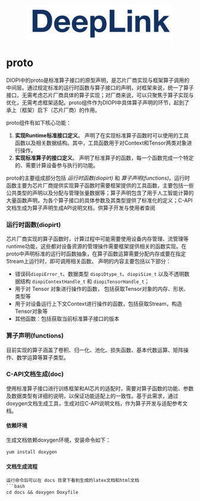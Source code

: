 <div align=center>
<img src="../img/deepLink_logo.png">
</div>

# proto

 DIOPI中的proto是标准算子接口的原型声明，是芯片厂商实现与框架算子调用的中间层。通过规定标准的运行时函数与算子接口的声明，对框架来说，统一了算子接口，无需考虑芯片厂商具体的算子实现；对厂商来说，可以只聚焦于算子实现与优化，无需考虑框架适配。proto组件作为DIOPI中具体算子声明的环节，起到了承上（框架）启下（芯片厂商）的作用。

 proto组件有如下核心功能：
 1. **实现Runtime标准接口定义**。
 声明了在实现标准算子函数时可以使用的工具函数以及相关数据结构。其中，工具函数用于对Context和Tensor两类对象进行操作。
 2. **实现标准算子的接口定义**。
 声明了标准算子的函数，每一个函数完成一个特定的、需要计算设备参与执行的功能。


proto的主要组成部分包括 _运行时函数(diopirt)_ 和 _算子声明(functions)_。运行时函数主要为芯片厂商提供实现算子函数时需要框架提供的工具函数，主要包括一些公共类型的声明以及分配与管理张量数据等；算子声明包含了用于人工智能计算的大量函数声明，为各个算子接口的具体参数及其类型提供了标准化的定义；C-API文档生成为算子声明生成API说明文档，供算子开发与使用者查阅

### 运行时函数(diopirt)
芯片厂商实现的算子函数时，计算过程中可能需要使用设备内存管理、流管理等runtime功能，这些都对设备资源的管理操作需要框架提供相关的函数实现。在proto中声明标准的运行时函数抽象，在算子函数运算需要分配内存或要在指定Stream上运行时，即可调用相关函数。
声明的内容主要包括以下部分：
-   错误码```diopiError_t```、数据类型 ```diopiDtype_t```、```diopiSize_t``` 以及不透明数据结构 ```diopiContextHandle_t``` 和 ```diopiTensorHandle_t```；
-   用于对 Tensor 对象进行操作的函数， 包括获取Tensor对象的内存、形状、类型等
-   用于对设备运行上下文Context进行操作的函数，包括获取Stream，构造Tensor对象等
-   其他函数：包括获取当前标准算子接口的版本

### 算子声明(functions)
目前实现的算子涵盖了卷积、归一化、池化、损失函数、基本代数运算、矩阵操作、数学运算等算子类型。

### C-API文档生成(doc)
使用标准算子接口进行训练框架和AI芯片的适配时，需要对算子函数的功能、参数及数据类型有详细的说明，以保证功能适配上的一致性。基于此需求，通过doxygen文档生成工具，生成对应C-API说明文档，作为算子开发与适配参考文档。

#### 依赖环境
生成文档依赖doxygen环境，安装命令如下：
```bash
yum install doxygen
```

#### **文档生成流程**
```
运行命令后可以在 docs 目录下看到生成的latex文档和html文档
```bash
cd docs && doxygen Doxyfile
```
